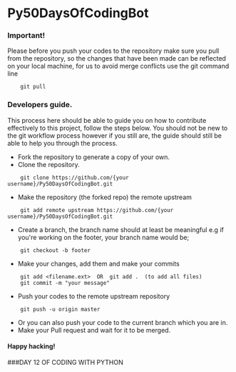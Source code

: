 # Py50DaysOfCodingBot 

### Important!

Please before you push your codes to the repository make sure you pull from the repository, so the changes that have been made can be reflected on your local machine, for us to avoid merge conflicts
use the git command line
```git
    git pull 
```

### Developers guide.
This process here should be able to guide you on how to contribute effectively to this project, follow the steps below. You should not be new to the git workflow process however if you still are, the guide should still be able to help you through the process.

- Fork the repository to generate a copy of your own.
- Clone the repository.
```use git command line
    git clone https://github.com/{your username}/Py50DaysOfCodingBot.git
```
- Make the repository (the forked repo) the remote upstream 
```use git command line
    git add remote upstream https://github.com/{your username}/Py50DaysOfCodingBot.git
```
- Create a branch, the branch name should at least be meaningful e.g if you're working on the footer, your branch name would be;
```use git command line
    git checkout -b footer
```
- Make your changes, add them and make your commits
```use git command line 
    git add <filename.ext>  OR  git add .  (to add all files)
    git commit -m "your message"
```
- Push your codes to the remote upstream repository
```use git command line
    git push -u origin master
```
- Or you can also push your code to the current branch which you are in.
- Make your Pull request and wait for it to be merged.

#### Happy hacking!
###DAY 12 OF CODING WITH PYTHON
